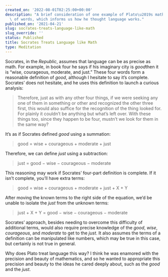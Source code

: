 ```yaml
---
created_on: '2022-08-01T02:25:00+00:00'
description: "A brief consideration of one example of Plato\u2019s mathematical analysis\
  \ of words, which informs us how he thought language works."
published_on: '2021-04-21'
slug: socrates-treats-language-like-math
slug_override: ''
status: Published
title: Socrates Treats Language like Math
type: Meditation
---
```

Socrates, in the *Republic*, assumes that language can be as precise as math. For example, in book four he says if his imaginary city is *good*then it is “wise, courageous, moderate, and just.” These four words form a reasonable definition of *good*, although I hesitate to say it’s complete. Socrates’ does not hesitate, and he uses this definition to launch a curious analysis:

> Therefore, just as with any other four things, if we were seeking any one of them in something or other and recognized the other three first, this would also suffice for the recognition of the thing looked for. For plainly it couldn’t be anything but what’s left over. With these things too, since they happen to be four, mustn’t we look for them in the same way?

It’s as if Socrates defined *good* using a summation:

> good = wise + courageous + moderate + just

Therefore, we can define *just* using a subtraction:

> just = good − wise − courageous − moderate

This reasoning may work if Socrates’ four-part definition is complete. If it isn’t complete, you’ll have extra terms:

> good = wise + courageous + moderate + just + X + Y

After moving the known terms to the right side of the equation, we’d be unable to isolate the *just* from the unknown terms:

> just + X + Y = good − wise − courageous − moderate

Socrates’ approach, besides needing to overcome this difficulty of additional terms, would also require precise knowledge of the *good*, *wise*, *courageous*, and *moderate* to get to the *just*. It also assumes the terms of a definition can be manipulated like numbers, which may be true in this case, but certainly is not true in general.

Why does Plato treat language this way? I think he was enamored with the precision and beauty of mathematics, and so he wanted to appropriate this precision and beauty to the ideas he cared deeply about, such as the *good* and the *just*.
